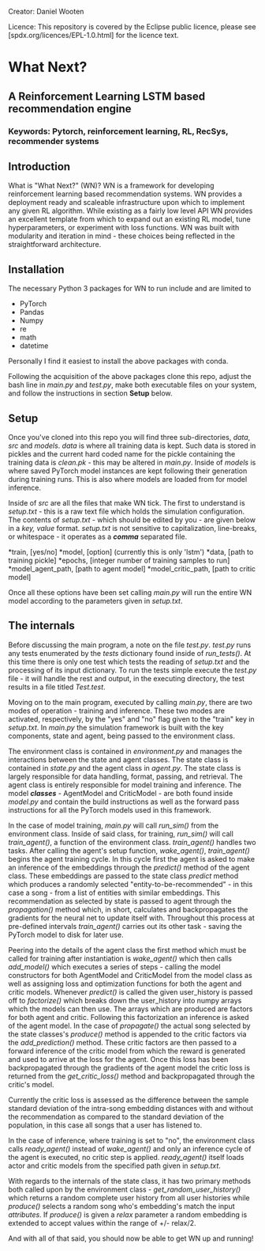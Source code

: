 Creator: Daniel Wooten

Licence: This repository is covered by the Eclipse public licence, please see
[spdx.org/licences/EPL-1.0.html] for the licence text.

# What Next?
## A Reinforcement Learning LSTM based recommendation engine
### Keywords: Pytorch, reinforcement learning, RL, RecSys, recommender systems

## Introduction
What is "What Next?" (WN)? WN is a framework for developing reinforcement
learning based recommendation systems. WN provides a deployment ready and
scaleable infrastructure upon which to implement any given RL algorithm. While
existing as a fairly low level API WN provides an excellent template from which
to expand out an existing RL model, tune hyperparameters, or experiment with
loss functions. WN was built with modularity and iteration in mind - these
choices being reflected in the straightforward architecture.

## Installation
The necessary Python 3 packages for WN to run include and are limited to

* PyTorch
* Pandas
* Numpy
* re
* math
* datetime

Personally I find it easiest to install the above packages with conda.

Following the acquisition of the above packages clone this repo, adjust
the bash line in *main.py* and *test.py*, make both executable files on your
system, and follow the instructions in section **Setup** below.

## Setup
Once you've cloned into this repo you will find three sub-directories, *data*,
*src* and *models*. *data* is where all training data is kept. Such data is
stored in pickles and the current hard coded name for the pickle containing
the training data is *clean.pk* - this may be altered in *main.py*. Inside of
*models* is where saved PyTorch model instances are kept following their
generation during training runs. This is also where models are loaded from
for model inference.

Inside of *src* are all the files that make WN tick. The first to understand
is *setup.txt* - this is a raw text file which holds the simulation
configuration. The contents of *setup.txt* - which should be edited by you - are
given below in a *key, value* format. 
*setup.txt* is not sensitive to capitalization, line-breaks, or
whitespace - it operates as a ***comma*** separated file. 

*train, [yes/no]
*model, [option] (currently this is only 'lstm')
*data, [path to training pickle]
*epochs, [integer number of training samples to run]
*model_agent_path, [path to agent model]
*model_critic_path, [path to critic model]

Once all these options have been set calling *main.py* will run the entire WN
model according to the parameters given in *setup.txt*.

## The internals

Before discussing the main program, a note on the file *test.py*. *test.py*
runs any tests enumerated by the *tests* dictionary found inside of 
*run_tests()*. At this time there is only one test which tests the reading of
*setup.txt* and the processing of its input dictionary. To run the tests simple
execute the *test.py* file - it will handle the rest and output, in the
executing directory, the test results in a file titled *Test.test*.

Moving on to the main program, executed by calling *main.py*, there are two
modes of operation - training and inference. These two modes are activated, 
respectively, by the "yes" and "no" flag given to the "train" key in
*setup.txt*. In *main.py* the simulation framework is built with the key
components, state and agent, being passed to the environment class. 

The environment class is contained in *environment.py* and manages the
interactions between the state and agent classes. The state class is contained
in *state.py* and the agent class in *agent.py*. The state class is largely
responsible for data handling, format, passing, and retrieval. The agent class
is entirely responsible for model training and inference. The model
***classes*** - AgentModel and CriticModel - are both found inside *model.py*
and contain the build instructions as well as the forward pass instructions
for all the PyTorch models used in this framework.

In the case of model training, *main.py* will call *run_sim()* from the
environment class. Inside of said class, for training, *run_sim()* will call
*train_agent()*, a function of the environment class. *train_agent()* handles
two tasks. After calling the agent's setup function, *wake_agent()*,
*train_agent()* begins the agent training cycle. In this cycle
first the agent is asked to make an inference of the embeddings through the
*predict()* method of the agent class. These embeddings are passed to the
state class *predict* method which produces a randomly selected
"entity-to-be-recommended" - in this case a song - from a list of entities with
similar embeddings. This recommendation as selected by state is passed to agent
through the *propagation()* method which, in short, calculates and backpropagates
the gradients for the neural net to update itself with. Throughout this process
at pre-defined intervals *train_agent()* carries out its other task - saving
the PyTorch model to disk for later use.

Peering into the details of the agent class the first method which must be
called for training after instantiation is *wake_agent()* which then calls 
*add_model()* which executes a series of steps - calling the model constructors
for both AgentModel and CriticModel from the model class as well as assigning
loss and optimization functions for both the agent and critic models. Whenever
*predict()* is called the given user\_history is passed off to *factorize()* 
which breaks down the user\_history into numpy arrays which the models can then
use. The arrays which are produced are factors for both agent and critic. 
Following this factorization an inference is asked of the agent model. In the
case of *propagate()* the actual song selected by the state classes's 
*produce()* method is appended to the critic factors via the *add_prediction()*
method. These critic factors are then passed to a forward inference of the
critic model from which the reward is generated and used to arrive at the loss
for the agent. Once this loss has been backpropagated through the gradients of
the agent model the critic loss is returned from the *get_critic_loss()*
method and backpropagated through the critic's model. 

Currently the critic loss is assessed as the difference between the sample
standard deviation of the intra-song embedding distances with and without the
recommendation as compared to the standard deviation of the population, in
this case all songs that a user has listened to. 

In the case of inference, where training is set to "no", the environment class
calls *ready_agent()* instead of *wake_agent()* and only an inference cycle of
the agent is executed, no critic step is applied. *ready_agent()* itself loads
actor and critic models from the specified path given in *setup.txt*.

With regards to the internals of the state class, it has two primary methods
both called upon by the environment class - *get_random_user_history()* which
returns a random complete user history from all user histories while 
*produce()* selects a random song who's embedding's match the input 
*attributes*. If *produce()* is given a *relax* parameter a random
embedding is extended to accept values within the range of +/- relax/2.

And with all of that said, you should now be able to get WN up and running!


